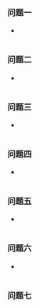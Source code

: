 ### 问题一
- 

```

```
### 问题二
- 

```

```
### 问题三
- 

```

```
### 问题四
- 

```

```
### 问题五
- 

```

```
### 问题六
- 

```

```
### 问题七